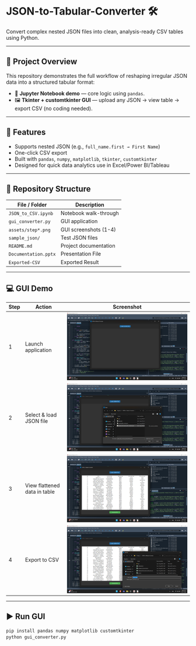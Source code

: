 # JSON-to-Tabular-Converter 🛠️

Convert complex nested JSON files into clean, analysis-ready CSV tables using Python.

---

## 🚀 Project Overview

This repository demonstrates the full workflow of reshaping irregular JSON data into a structured tabular format:

- 📓 **Jupyter Notebook demo** — core logic using `pandas`.
- 🖼️ **Tkinter + customtkinter GUI** — upload any JSON → view table → export CSV (no coding needed).

---

## 🔧 Features

- Supports nested JSON (e.g., `full_name.first → First Name`)
- One-click CSV export
- Built with `pandas`, `numpy`, `matplotlib`, `tkinter`, `customtkinter`
- Designed for quick data analytics use in Excel/Power BI/Tableau

---

## 📂 Repository Structure

| File / Folder              | Description                               |
|---------------------------|-------------------------------------------|
| `JSON_to_CSV.ipynb`       | Notebook walk-through                      |
| `gui_converter.py`        | GUI application                            |
| `assets/step*.png`        | GUI screenshots (1-4)                      |
| `sample_json/`            | Test JSON files                            |
| `README.md`               | Project documentation                      |
| `Documentation.pptx`       | Presentation File                         |
| `Exported-CSV`            | Exported Result                            |
---

## 💻 GUI Demo

| Step | Action                               | Screenshot                  |
|------|--------------------------------------|-----------------------------|
| 1    | Launch application                   | ![](assets/step1.png)       |
| 2    | Select & load JSON file              | ![](assets/step2.png)       |
| 3    | View flattened data in table         | ![](assets/step3.png)       |
| 4    | Export to CSV                        | ![](assets/step4.png)       |

---

## ▶️ Run GUI

```bash
pip install pandas numpy matplotlib customtkinter
python gui_converter.py
